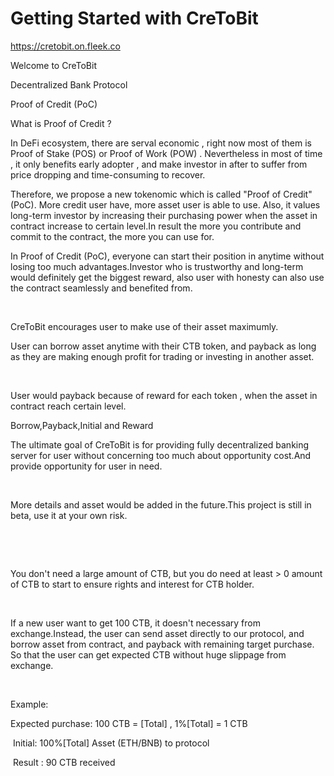 # Getting Started with CreToBit


https://cretobit.on.fleek.co






















Welcome to CreToBit

Decentralized Bank Protocol

Proof of Credit (PoC)

What is Proof of Credit ?

 

In DeFi ecosystem, there are serval economic , right now most of them is Proof of Stake (POS) or Proof of Work (POW) . Nevertheless in most of time , it only benefits early adopter , and make investor in after to suffer from price dropping and time-consuming to recover.

Therefore, we propose a new tokenomic which is called "Proof of Credit" (PoC). More credit user have, more asset user is able to use. Also, it values long-term investor by increasing their purchasing power when the asset in contract increase to certain level.In result the more you contribute and commit to the contract, the more you can use for.

In Proof of Credit (PoC), everyone can start their position in anytime without losing too much advantages.Investor who is trustworthy and long-term would definitely get the biggest reward, also user with honesty can also use the contract seamlessly and benefited from.

​

CreToBit encourages user to make use of their asset maximumly. 
​

User can borrow asset anytime with their CTB token, and payback as long as they are making enough profit for trading or investing in another asset.

​

User would payback because of reward for each token , when the asset in contract reach certain level.

Borrow,Payback,Initial and Reward
​

The ultimate goal of CreToBit is for providing fully decentralized banking server for user without concerning too much about opportunity cost.And provide opportunity for user in need.

​

More details and asset would be added in the future.This project is still in beta, use it at your own risk.

​

​

You don't need a large amount of CTB, but you do need at least > 0 amount of CTB to start to ensure rights and interest for CTB holder.

​


If a new user want to get 100 CTB, it doesn't necessary from exchange.Instead, the user can send asset directly to our protocol, and borrow asset from contract, and payback with remaining target purchase. So that the user can get expected CTB without huge slippage from exchange.

​

Example:
​

Expected purchase: 100 CTB = [Total] , 1%[Total] = 1 CTB

​
Initial: 100%[Total] Asset (ETH/BNB) to protocol


​
Result : 90 CTB received
